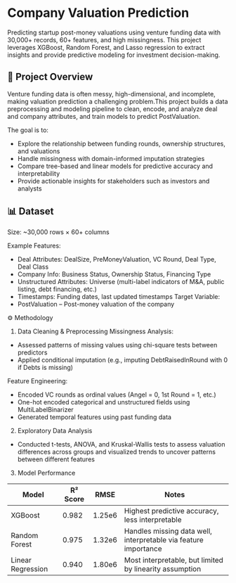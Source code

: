 # Company Valuation Prediction
Predicting startup post-money valuations using venture funding data with 30,000+ records, 60+ features, and high missingness.
This project leverages XGBoost, Random Forest, and Lasso regression to extract insights and provide predictive modeling for investment decision-making.

## 📌 Project Overview
Venture funding data is often messy, high-dimensional, and incomplete, making valuation prediction a challenging problem.This project builds a data preprocessing and modeling pipeline to clean, encode, and analyze deal and company attributes, and train models to predict PostValuation.

The goal is to:
- Explore the relationship between funding rounds, ownership structures, and valuations
- Handle missingness with domain-informed imputation strategies
- Compare tree-based and linear models for predictive accuracy and interpretability
- Provide actionable insights for stakeholders such as investors and analysts

## 📊 Dataset
Size: ~30,000 rows × 60+ columns

Example Features:
- Deal Attributes: DealSize, PreMoneyValuation, VC Round, Deal Type, Deal Class
- Company Info: Business Status, Ownership Status, Financing Type
- Unstructured Attributes: Universe (multi-label indicators of M&A, public listing, debt financing, etc.)
- Timestamps: Funding dates, last updated timestamps
Target Variable:
- PostValuation – Post-money valuation of the company

⚙️ Methodology
1. Data Cleaning & Preprocessing
Missingness Analysis:
- Assessed patterns of missing values using chi-square tests between predictors
- Applied conditional imputation (e.g., imputing DebtRaisedInRound with 0 if Debts is missing)

Feature Engineering:
- Encoded VC rounds as ordinal values (Angel = 0, 1st Round = 1, etc.)
- One-hot encoded categorical and unstructured fields using MultiLabelBinarizer
- Generated temporal features using past funding data

2. Exploratory Data Analysis
- Conducted t-tests, ANOVA, and Kruskal-Wallis tests to assess valuation differences across groups and visualized trends to uncover patterns between different features

3. Model Performance

| Model             | R² Score | RMSE      | Notes                                                         |
|-------------------|----------|-----------|---------------------------------------------------------------|
| XGBoost           | 0.982    | 1.25e6    | Highest predictive accuracy, less interpretable               |
| Random Forest     | 0.975    | 1.32e6    | Handles missing data well, interpretable via feature importance|
| Linear Regression | 0.940    | 1.80e6    | Most interpretable, but limited by linearity assumption       |


